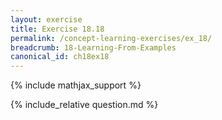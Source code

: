 ```yaml
---
layout: exercise
title: Exercise 18.18
permalink: /concept-learning-exercises/ex_18/
breadcrumb: 18-Learning-From-Examples
canonical_id: ch18ex18
---
```


{% include mathjax_support %}
<div id="hiddden">{% include_relative question.md %}</div>
